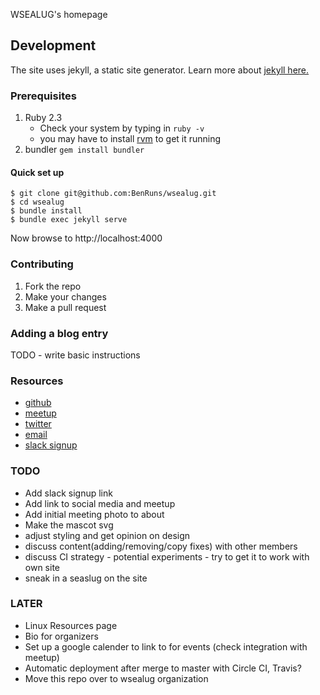 WSEALUG's homepage

## Development
The site uses jekyll, a static site generator. Learn more
about [jekyll here.](http://jekyllrb.com/)

### Prerequisites

1. Ruby 2.3
   - Check your system by typing in `ruby -v`
   - you may have to install [rvm](http://rvm.io) to get it running
2.  bundler `gem install bundler`

#### Quick set up

    $ git clone git@github.com:BenRuns/wsealug.git
    $ cd wsealug
    $ bundle install
    $ bundle exec jekyll serve

  Now browse to http://localhost:4000

### Contributing

1. Fork the repo
2. Make your changes
3. Make a pull request


### Adding a blog entry
TODO - write basic instructions


### Resources
- [github](https://github.com/wsealug)
- [meetup](https://www.meetup.com/)
- [twitter](https://twitter.com/WSeaLUG)
- [email](contact@wsealug.net)
- [slack signup](https://wsealug-slack-signup.herokuapp.com/)


### TODO

- Add slack signup link
- Add link to social media and meetup
- Add initial meeting photo to about
- Make the mascot svg
- adjust styling and get opinion on design
- discuss content(adding/removing/copy fixes) with other members
- discuss CI strategy - potential experiments  - try to get it to work with own site
- sneak in a seaslug on the site

### LATER

- Linux Resources page
- Bio for organizers
- Set up a google calender to link to for events (check integration with meetup)
- Automatic deployment after merge to master with Circle CI, Travis?
- Move this repo over to wsealug  organization